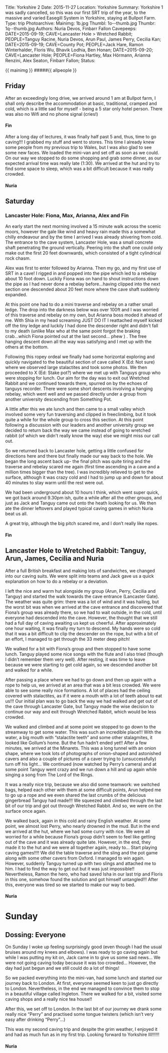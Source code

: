 Title: Yorkshire 2
Date: 2015-11-27
Location: Yorkshire
Summary: Yorkshire 1 was sadly cancelled, so this was our first SRT trip of the year, to the massive and varied Easegill System in Yorkshire, staying at Bullpot Farm.
Type: trip
Photoarchive:
Mainimg: 1b.jpg
Thumbl:  1o--thumb.jpg
Thumbr: 1q--thumb.jpg
Authors: Nuria Devos, Finbarr Fallon
Cavepeeps: 	DATE=2015-09-19; CAVE=Lancaster Hole > Wretched Rabbit; PEOPLE=Tanguy Racine, Nuria Devos, Arun Paul, James Perry, Cecilia Kan;
			DATE=2015-09-19; CAVE=County Pot; PEOPLE=Jack Hare, Ramon Winterhalder, Floris Wu, Bhavik Lodhia, Ben Honan;
			DATE=2015-09-20; CAVE=Lancaster Hole; PEOPLE=Fiona Hartley, Max Hörmann, Arianna Renzini, Alex Seaton, Finbarr Fallon;
Status:

{{ mainimg }}
#####{{ allpeople }}

## Friday

After an exceedingly long drive, we arrived around 1 am at Bullpot farm, I shall only describe the accommodation at basic, traditional, cramped and cold, which is a little sad for myself - being a 5 star only hotel person. There was also no Wifi and no phone signal (cries!)

#### Fin

After a long day of lectures, it was finally half past 5 and, thus, time to go caving!!! I grabbed my stuff and went to stores. This time I already knew some people from my previous trip to Wales, but I was also glad to see some new faces. We loaded the mini-van and set off as soon as we could. On our way we stopped to do some shopping and grab some dinner, as our expected arrival time was really late (1:30). We arrived at the hut and try to find some space to sleep, which was a bit difficult because it was really crowded.

#### Nuria

## Saturday

### Lancaster Hole: Fiona, Max, Arianna, Alex and Fin

An early start the next morning involved a 15 minute walk across the scenic moors, however the gale like wind and heavy rain made this a somewhat chilly endeavour and by the time I arrived I was already shivering from cold. The entrance to the cave system, Lancaster Hole, was a small concrete shaft penetrating the ground vertically. Peering into the shaft one could only make out the first 20 feet downwards, which consisted of a tight cylindrical rock chasm.             

Alex was first to enter followed by Arianna. Then my go, and my first use of SRT in a cave! I rigged in and popped into the pipe which led to a rebelay about 10 foot down. Luckily Fiona was on hand to shout instructions down the pipe as I had never done a rebelay before...having clipped into the next section one descended about 20 feet more where the cave shaft  suddenly expanded.

At this point one had to do a mini traverse and rebelay on a rather small ledge. The drop into the darkness below was over 100ft and I was worried of this traverse and rebelay on my own, but Arianna boss moded it ahead of me. With Shia in my head screaming JUST DO IT I reattached myself kicked off the  tiny ledge and luckily I had done the descender right and didn't fall to my death (unlike Max who at the same point forgot the braking crab...which Fiona pointed out at the last second... phew ) . The free hanging descent down all the way was satisfying and I met up with the others at the bottom.
                                         
Following this ropey ordeal we finally had some horizontal exploring and quickly navigated to the beautiful section of cave called X (Ed: Not sure) where we observed large stalactites and took some photos. We then proceeded to X (Ed: Stake pot?) where we met up with Tanguys group who were stopping for lunch. Our aim for the day was to exit out Wretched Rabbit and we continued towards there, spurred on by the echoes of tanguys recorder. There were some short descents involving a hanging rebelay, which went well and we passed directly under a group from another university descending from Something Pot.

A little after this we ate lunch and then came to a small valley which involved some very fun traversing and clipped in freeclimbing, but it took quite a while for the whole group to cross this section. At this point following  a discussion with our leaders and another university group we decided to return back the way we came instead of going to wretched rabbit (of which we didn't really know the way) else we might miss our call out.

So we returned back to Lancaster hole, getting a little confused for directions here and there but finally made our way back to the hole. We began the long ascent back up- the final pitch was quite tiring and the traverse and rebelay scared me again (first time ascending in a cave and a million times bigger than the tree). I was incredibly relieved to get to the surface, although it was crazy cold and I had to jump up and down for about 40 minutes to stay warm until the rest were out.

We had been underground about 10 hours I think, which went super quick, we got back around 9.30pm ish, quite a while after all the other groups, and just as Jack and Tanguy came out onto the heath looking for us. We then ate the dinner leftovers and played typical caving games in which Nuria beat us all.

A great trip, although the big pitch scared me, and I don’t really like ropes.

#### Fin

## Lancaster Hole to Wretched Rabbit: Tanguy, Arun, James, Cecilia and Nuria

After a full British breakfast and making lots of sandwiches, we changed into our caving suits. We were split into teams and Jack gave us a quick explanation on how to do a rebelay or a deviation. 

I left the nice and warm hut alongside my group (Arun, Perry, Cecilia and Tanguy) and started the walk towards the cave entrance (Lancaster Gate). The weather was quite grim: there was a lot of wind and it was hailing, but the worst bit was when we arrived at the cave entrance and discovered that Fiona’s group was already there, so we had to wait outside, in the cold, until everyone had descended into the cave. However, the thought that we still had a full day of caving awaiting us kept us cheerful. After approximately one hour waiting, it was finally my turn to descend. My hands were so cold that it was a bit difficult to clip the descender on the rope, but with a bit of an effort, I managed to get through the 33 meter deep pitch! 

We walked for a bit with Fiona’s group and then stopped to have some lunch. Tanguy played some nice songs with the flute and I also tried (though I didn’t remember them very well). After resting, it was time to leave because we were starting to get cold again, so we descended another bit and walked for a while. 

After passing a place where we had to go down and then up again with a rope to help us, we arrived at an area that was a bit less crowded. We were able to see some really nice formations. A lot of places had the ceiling covered with stalactites, as if it were a mouth with a lot of teeth about to eat us!!! Our initial plan was to go back the way we had walked and get out of the cave through Lancaster Gate, but Tanguy made the wise decision to continue our way and exit through Wretched Rabbit, which would be less crowded. 

We walked and climbed and at some point we stopped to go down to the streamway to get some water. This was such an incredible place!!! With the water, a big mouth with “stalactite teeth” and some other stalagmites, it looked like Gollum’s home. But the fun hadn’t ended yet!! After a few minutes, we arrived at the Minarets. This was a long tunnel with an onion shape, where we took lots of photographs of onion-shaped and astonished cavers and also a couple of pictures of a caver trying to (unsuccessfully) turn off his light... We continued (now watched by Perry’s camera) and at some point Tanguy went crazy and we run down a hill and up again while singing a song from The Lord of the Rings.

It was a really nice trip, because we also did some teamwork: we switched bags, helped each other with them at some difficult points, Arun helped me to go up a rope and we even shared the last crumbs of the delicious gingerbread Tanguy had made!!! We squeezed and climbed through the last bit of our trip and got out through Wretched Rabbit. And so, we were on the surface once again. 

We walked back, again in this cold and rainy English weather. At some point, we almost lost Perry, who nearly drowned in the mud. But in the end we arrived at the hut, where we had some curry with rice. We were all worried for a while because Fiona’s group didn’t seem to feel like getting out of the cave and it was already quite late. However, in the end, they made it to the hut and we were all together again, ready to... Start playing caving games!!!! We did the table traverse and the sling and the pot game along with some other cavers from Oxford. I managed to win again. However, suddenly Tanguy turned up with two slings and attached me to him. I had to find the way to get out but it was just impossible!! Nevertheless, Ramon the hero, who had saved Isha in our last trip and Floris in this one, somehow found the solution and got himself untangled!!! After this, everyone was tired so we started to make our way to bed.

#### Nuria

# Sunday

## Dossing: Everyone

On Sunday I woke up feeling surprisingly good (even though I had the usual bruises around my knees and elbows). I was ready to go caving again but while I was putting my kit on, Jack came in to give us some sad news... We were not going caving today because it was too crowded... However, the day had just begun and we still could do a lot of things!

So we packed everything into the mini-van, had some lunch and started our journey back to London. At first, everyone seemed keen to just go directly to London. Nevertheless, in the end we managed to convince them to stop in a beautiful village called Ingleton. There we walked for a bit, visited some caving shops and a really nice tea house!!

After this, we set off to London. In the last bit of our journey we drank some really nice “Perry” and practised some tongue twisters (which isn’t very easy after drinking “Perry”...)

This was my second caving trip and despite the grim weather, I enjoyed it and had as much fun as in my first trip. Looking forward to Yorkshire III!!!!!!

#### Nuria
